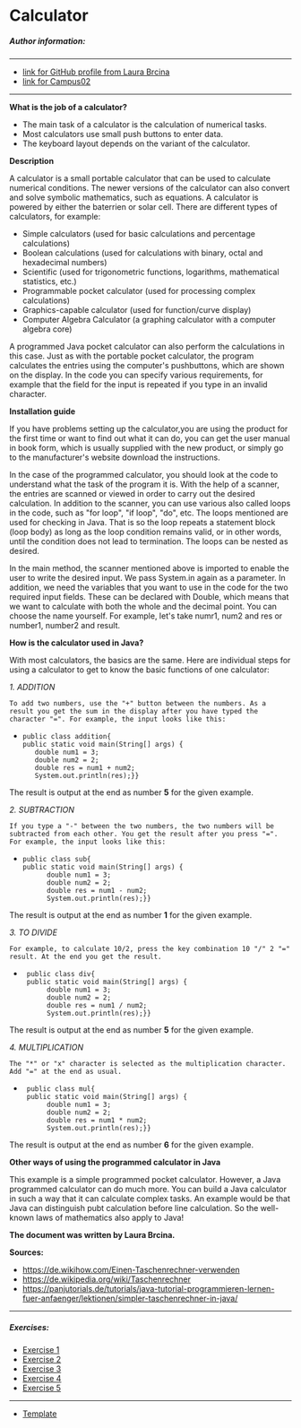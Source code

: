 # Calculator

##### Author information:
___
* [link for GitHub profile from Laura Brcina](https://github.com/laurabrcina/bsd22_brcina_laura.git)
* [link for Campus02](https://www.campus02.at)
___

**What is the job of a calculator?**
*  The main task of a calculator is the calculation of numerical tasks.
*  Most calculators use small push buttons to enter data.
*  The keyboard layout depends on the variant of the calculator.

**Description**

A calculator is a small portable calculator that can be used to calculate numerical conditions. The newer versions of the calculator can also convert and solve symbolic mathematics, such as equations. A calculator is powered by either the baterrien or solar cell.
There are different types of calculators, for example:
* Simple calculators (used for basic calculations and percentage calculations)
* Boolean calculations (used for calculations with binary, octal and hexadecimal numbers)
* Scientific (used for trigonometric functions, logarithms, mathematical statistics, etc.)
* Programmable pocket calculator (used for processing complex calculations)
* Graphics-capable calculator (used for function/curve display)
* Computer Algebra Calculator (a graphing calculator with a computer algebra core)

 A programmed Java pocket calculator can also perform the calculations in this case. Just as with the portable pocket calculator, the program calculates the entries using the computer's pushbuttons, which are shown on the display. In the code you can specify various requirements, for example that the field for the input is repeated if you type in an invalid character.

 **Installation guide**

If you have problems setting up the calculator,you are using the product for the first time or want to find out what it can do, you can get the user manual in book form, which is usually supplied with the new product, or simply go to the manufacturer's website download the instructions.

In the case of the programmed calculator, you should look at the code to understand what the task of the program it is. With the help of a scanner, the entries are scanned or viewed in order to carry out the desired calculation. In addition to the scanner, you can use various also called loops in the code, such as "for loop", "if loop", "do", etc. The loops mentioned are used for checking in Java. That is so the loop repeats a statement block (loop body) as long as the loop condition remains valid, or in other words, until the condition does not lead to termination. The loops can be nested as desired.

In the main method, the scanner mentioned above is imported to enable the user to write the desired input. We pass System.in again as a parameter. In addition, we need the variables that you want to use in the code for the two required input fields. These can be declared with Double, which means that we want to calculate with both the whole and the decimal point. You can choose the name yourself. For example, let's take numr1, num2 and res or number1, number2 and result.

**How is the calculator used in Java?**

With most calculators, the basics are the same. Here are individual steps for using a calculator to get to know the basic functions of one calculator:

*1. ADDITION*

    To add two numbers, use the "+" button between the numbers. As a result you get the sum in the display after you have typed the character "=". For example, the input looks like this:
   *     public class addition{
         public static void main(String[] args) {
            double num1 = 3;
            double num2 = 2;
            double res = num1 + num2;
            System.out.println(res);}}

The result is output at the end as number **5** for the given example.

*2. SUBTRACTION*

    If you type a "-" between the two numbers, the two numbers will be subtracted from each other. You get the result after you press "=". For example, the input looks like this:
*     public class sub{
      public static void main(String[] args) {
            double num1 = 3;
            double num2 = 2;
            double res = num1 - num2;
            System.out.println(res);}}

The result is output at the end as number **1** for the given example.

*3. TO DIVIDE*

    For example, to calculate 10/2, press the key combination 10 "/" 2 "=" result. At the end you get the result.
*      public class div{
       public static void main(String[] args) {
            double num1 = 3;
            double num2 = 2;
            double res = num1 / num2;
            System.out.println(res);}}

The result is output at the end as number **5** for the given example.

*4. MULTIPLICATION*

    The "*" or "x" character is selected as the multiplication character. Add "=" at the end as usual.
*      public class mul{
       public static void main(String[] args) {
            double num1 = 3;
            double num2 = 2;
            double res = num1 * num2;
            System.out.println(res);}}
The result is output at the end as number **6** for the given example.

**Other ways of using the programmed calculator in Java**

This example is a simple programmed pocket calculator. However, a Java programmed calculator can do much more. You can build a Java calculator in such a way that it can calculate complex tasks. An example would be that Java can distinguish pubt calculation before line calculation. So the well-known laws of mathematics also apply to Java!

**The document was written by Laura Brcina.**

**Sources:**
* https://de.wikihow.com/Einen-Taschenrechner-verwenden
* https://de.wikipedia.org/wiki/Taschenrechner
* https://panjutorials.de/tutorials/java-tutorial-programmieren-lernen-fuer-anfaenger/lektionen/simpler-taschenrechner-in-java/
___
##### Exercises:
* [Exercise 1](exercise1.md)
* [Exercise 2](exercise2.md)
* [Exercise 3](exercise3.md)
* [Exercise 4](exercise4.md)
* [Exercise 5](exercise5.md)

___
* [Template](/Users/laurabrcina/bsd22_brcina_laura/src/main/resources/log4j2.xml.template)
